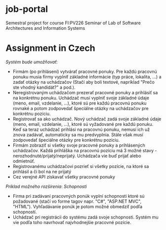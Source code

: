 # job-portal
Semestral project for course FI:PV226 Seminar of Lab of Software Architectures and Information Systems

# Assignment in Czech

*Systém bude umožňovať*:
* Firmám (po prihlásení) vytvárať pracovné ponuky. Pre každú pracovnú ponuku musia firmy vyplniť základné informácie (typ práce, lokalita, ...) a zadať otázky na uchádzačov (Stačí aby boli textové, napríklad "Prečo ste vhodný kandidát?" a pod.).
* Neregistrovaným uchádzačom prezerať pracovné ponuky a prihlásiť sa na konkrétnu ponuku. Uchádzač musí vyplniť svoje základné údaje (meno, email, vzdelanie, ...), ktoré sú pre každú pracovnú ponuku rovnaké a potom zodpovedať špeciálne otázky na uchádzačov pre konkrétnu pozíciu.
* Registrovať sa ako uchádzač. Nový uchádzač zadá svoje základné údaje (meno, email, vzdelanie, ...), ktoré sú vyžadované pre každú ponuku. Keď sa teraz uchádzač prihlási na pracovnú ponuku, nemusí ich už znova zadávať, automaticky sa mu predvyplnia. Stále však musí zodpovedať špeciálne otázky pre konkrétnu pozíciu.
* Firmám zobraziť si všetky svoje pracovné ponuky a prihlásených uchádzačov. Každá prihláška na pracovnú pozíciu má 3 možné stavy - nerozhodnuté/prijatý/neprijatý. Uchádzača vie buď prijať alebo odmietnúť.
* Registrovanému uchádzačovi pozrieť si všetky pozície, na ktoré sa prihlásil a či bol na ne prijatý
* Cez verejné API získavať všetky pracovné ponuky

*Príklad možného rozšírenia*: _Schopnosti_
* Firma pri zadávaní pracovných ponúk vyplní schopnosti ktoré sú požadované (stačí vo forme tagov napr. "C#", "ASP.NET MVC", "HTML"). Vyhľadávanie ponúk je potom možné obmedziť podľa schopností.
* Uchádzač pri registrácii do systému zadá svoje schopnosti. Systém mu vie podľa toho navrhovať najvhodnejšie pracovné pozície.

